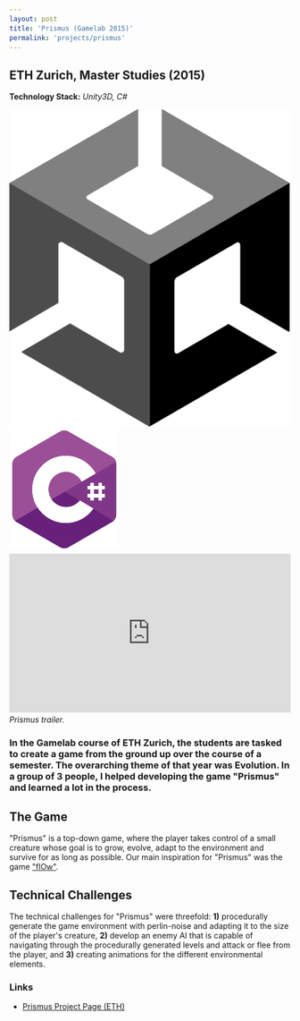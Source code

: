 ```yaml
---
layout: post
title: 'Prismus (Gamelab 2015)'
permalink: 'projects/prismus'
---
```


<h2>ETH Zurich, Master Studies (2015)</h2>

**Technology Stack:** *Unity3D, C#*
<div class="project-page-icon-bar">
  <div class="icon-container float-left">
    <img src="../assets/img/unity.png" alt="Unity">
  </div>
  <div class="icon-container float-left">
    <img src="../assets/img/csharp.png" alt="C#">
  </div>
</div>

<div style="width:100%; aspect-ratio:16/9; float: none; clear: both; margin: 2px auto;">
  <embed
    src="https://www.youtube.com/embed/Dbrw8dgBLek?autohide=1&autoplay=0"
    wmode="transparent"
    type="video/mp4"
    width="100%" height="100%"
    allow="autoplay; encrypted-media; picture-in-picture"
    allowfullscreen
    title="Keyboard Cat"
  >
</div>
<p class="caption" style="margin-top:0;">
    <i>Prismus trailer.</i>
</p>
<h3 class="intro-text">
    In the Gamelab course of ETH Zurich, the students are tasked to create a game from the ground up over the course of a semester. The overarching theme of that year was Evolution. In a group of 3 people, I helped developing the game "Prismus" and learned a lot in the process.
</h3>

<h2>The Game</h2>
"Prismus" is a top-down game, where the player takes control of a small creature whose goal is to grow, evolve, adapt to the environment and survive for as long as possible. Our main inspiration for "Prismus" was the game <a href="https://thatgamecompany.com/flow/">"flOw"</a>. 

<h2>Technical Challenges</h2>
The technical challenges for "Prismus" were threefold: <b>1)</b> procedurally generate the game environment with perlin-noise and adapting it to the size of the player's creature, <b>2)</b> develop an enemy AI that is capable of navigating through the procedurally generated levels and attack or flee from the player, and <b>3)</b> creating animations for the different environmental elements.

### Links
- [Prismus Project Page (ETH)](https://twiki.graphics.ethz.ch/GameClass/Team3_2015)

 



